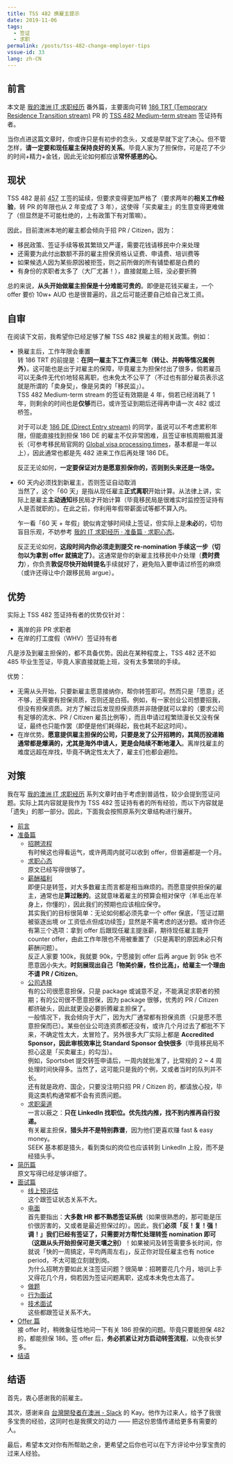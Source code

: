 ```yaml
---
title: TSS 482 换雇主提示
date: 2019-11-06
tags:
  - 签证
  - 求职
permalink: /posts/tss-482-change-employer-tips
vssue-id: 33
lang: zh-CN
---
```


## 前言

本文是 [我的澳洲 IT 求职经历](../my-it-job-hunting-experience-in-australia/index.md) 番外篇，主要面向可转 [186 TRT (Temporary Residence Transition stream)](https://immi.homeaffairs.gov.au/visas/getting-a-visa/visa-listing/employer-nomination-scheme-186/temporary-residence-transition-stream) PR 的 [TSS 482 Medium-term stream](https://immi.homeaffairs.gov.au/visas/getting-a-visa/visa-listing/temporary-skill-shortage-482/medium-term-stream) 签证持有者。

当你点进这篇文章时，你或许只是有初步的念头，又或是早就下定了决心。但不管怎样，**请一定要和现任雇主保持良好的关系**。毕竟人家为了担保你，可是花了不少的时间+精力+金钱，因此无论如何都应该**常怀感恩的心**。

## 现状

TSS 482 是前 [457](https://immi.homeaffairs.gov.au/visas/getting-a-visa/visa-listing/repealed-visas/temporary-work-skilled-457) 工签的延续，但要求变得更加严格了（要求两年的**相关工作经验**，转 PR 的年限也从 2 年变成了 3 年），这使得「买卖雇主」的生意变得更难做了（但显然是不可能杜绝的，上有政策下有对策嘛）。

因此，目前澳洲本地的雇主都会倾向于招 PR / Citizen，因为：

* 移民政策、签证手续等极其繁琐又严谨，需要花钱请移民中介来处理
* 还需要为此付出数额不菲的雇主担保资格认证费、申请费、培训费等
* 如果候选人因为某些原因被拒签，则之前所做的所有铺垫都是白费的
* 有身份的求职者太多了（大厂尤甚！），直接就能上班，没必要折腾

总的来说，**从头开始做雇主担保是十分难能可贵的**。即便是花钱买雇主，一个 offer 要价 10w+ AUD 也是很普遍的，且之后可能还要自己给自己发工资。

## 自审

在阅读下文前，我希望你已经足够了解 TSS 482 换雇主的相关政策。例如：

* 换雇主后，工作年限会重置  
  转 186 TRT 的前提是：**在同一雇主下工作满三年（转让、并购等情况属例外）**。这可能也是出于对雇主的保障，毕竟雇主为担保付出了很多，倘若雇员可以无条件无代价地轻易离职，也未免太不公平了（不过也有部分雇员表示这就是所谓的「卖身契」，像是另类的「移民监」）。  
  TSS 482 Medium-term stream 的签证有效期是 4 年，倘若已经消耗了 1 年，则剩余的时间也是**仅够**而已，或许签证到期后还得再申请一次 482 或过桥签。

  对于可以走 [186 DE (Direct Entry stream)](https://immi.homeaffairs.gov.au/visas/getting-a-visa/visa-listing/employer-nomination-scheme-186/direct-entry-stream) 的同学，虽说可以不考虑累积年限，但能直接找到担保 186 DE 的雇主不仅非常困难，且签证审核周期极其漫长（可参考移民局官网的 [Global visa processing times](https://immi.homeaffairs.gov.au/visas/getting-a-visa/visa-processing-times/global-visa-processing-times)，基本都是一年以上），因此通常也都是先 482 进来工作后再处理 186 DE。

  反正无论如何，**一定要保证对方是愿意担保你的，否则到头来还是一场空。**

* 60 天内必须找到新雇主，否则签证自动取消  
  当然了，这个「60 天」是指从现任雇主**正式离职**开始计算。从法律上讲，实际上是雇主**主动通知**移民局才开始计算（毕竟移民局是很难实时监控签证持有人是否就职的）。在此之前，你利用年假带薪面试等都不算入内。

  乍一看「60 天 + 年假」貌似肯定够时间续上签证，但实际上是**未必**的，切勿盲目乐观，不妨参考 [我的 IT 求职经历 · 准备篇 · 求职心态](../my-it-job-hunting-experience-in-australia/1-preparation/1-mentality.md)。

  反正无论如何，**这段时间内你必须走到提交 re-nomination 手续这一步（切勿以为拿到 offer 就搞定了）**。这通常是你的新雇主找移民中介处理（**费时费力**），你负责**敦促尽快开始转提名**手续就好了，避免陷入要申请过桥签的麻烦（或许还得让中介跟移民局 argue）。

## 优势

实际上 TSS 482 签证持有者的优势仅针对：

* 离岸的非 PR 求职者
* 在岸的打工度假（WHV）签证持有者

凡是涉及到雇主担保的，都不具备优势。因此在某种程度上，TSS 482 还不如 485 毕业生签证，毕竟人家直接就能上班，没有太多繁琐的手续。

优势：

* 无需从头开始，只要新雇主愿意接纳你，帮你转签即可。然而只是「愿意」还不够，还需要有担保资质，否则还是白搭。例如，有一家创业公司想要招我，但没有担保资质。对方了解过后发现担保资质并非随便就可以拿的（要求公司有足够的流水、PR / Citizen 雇员比例等），而且申请过程繁琐漫长又没有保证，最终也只能作罢（即便是他们耗得起，我也耗不起这时间）。
* 在岸优势。**愿意提供雇主担保的公司，只要是发了公开招聘的，其简历投递箱通常都是爆满的，尤其是海外申请人，更是会陆续不断地灌入**。离岸找雇主的难度远超在岸找，毕竟不确定性太大了，雇主们也都会避险。

## 对策

我在写 [我的澳洲 IT 求职经历](../my-it-job-hunting-experience-in-australia/index.md) 系列文章时由于考虑到普适性，较少会提到签证问题。实际上其内容就是我作为 TSS 482 签证持有者的所有经验，而以下内容就是「遗失」的那一部分。因此，下面我会按照原系列文章结构进行展开。

* [前言](../my-it-job-hunting-experience-in-australia/0-preface/index.md)
* [准备篇](../my-it-job-hunting-experience-in-australia/1-preparation/index.md)
  * [招聘流程](../my-it-job-hunting-experience-in-australia/1-preparation/0-recruitment-process.md)  
  有时候这也得看运气，或许两周内就可以收到 offer，但普遍都是一个月。
  * [求职心态](../my-it-job-hunting-experience-in-australia/1-preparation/1-mentality.md)  
  原文已经写得很够了。
  * [薪酬福利](../my-it-job-hunting-experience-in-australia/1-preparation/2-remuneration-package.md)  
  即便只是转签，对大多数雇主而言都是相当麻烦的。而愿意提供担保的雇主，通常也是**算过账的**。这就意味着雇主的预算会相对保守（羊毛出在羊身上，你懂的），因此我们的预期也应该相应保守。  
  其实我们的目标很简单：无论如何都必须先拿一个 offer 保底，「签证过期被驱逐出境 or 工资低点但成功续签」显然是不需考虑的送分题。或许你还有第三个选项：拿到 offer 后跟现任雇主提涨薪，期待现任雇主能开 counter offer，由此工作年限也不用被重置了（只是离职的原因未必只有薪酬问题）。  
  反正人家要 100k，我就要 90k，宁愿接到 offer 后再 argue 到 95k 也不愿意因小失大。**时刻展现出自己「物美价廉，性价比高」，给雇主一个理由不请 PR / Citizen**。
  * [公司选择](../my-it-job-hunting-experience-in-australia/1-preparation/3-companies-of-choice.md)  
  有的公司很愿意担保，只是 package 或诚意不足，不能满足求职者的预期；有的公司很不愿意担保，因为 package 很够，优秀的 PR / Citizen 都挤破头，因此就更没必要折腾雇主担保了。  
  一般情况下，我会倾向于大厂，因为大厂通常都有担保资质（只是愿不愿意担保而已）。某些创业公司连资质都还没有，或许几个月过去了都批不下来，不确定性太大，太冒险了。另外很多大厂实际上都是 **Accredited Sponsor，因此审核效率比 Standard Sponsor 会快很多**（毕竟移民局不担心这是「买卖雇主」的勾当）。  
  例如，Sportsbet 提交转签申请后，一周内就批准了，比常规的 2 ~ 4 周处理时间快得多。当然了，这可能只是我的个例，又或者当时的队列并不长。  
  还有就是政府、国企，只要没注明只招 PR / Citizen 的，都请放心投，毕竟这类机构通常都不会有资质问题。
  * [求职渠道](../my-it-job-hunting-experience-in-australia/1-preparation/4-job-seek-channels.md)  
  一言以蔽之：**只在 LinkedIn 找职位。优先找内推，找不到内推再自行投递。**  
  有关雇主担保，**猎头并不是特别靠谱**，因为他们更喜欢赚 fast & easy money。  
  SEEK 基本都是猎头，看到类似的岗位也应该转到 LinkedIn 上投，而不是经猎头手。
* [简历篇](../my-it-job-hunting-experience-in-australia/2-resume/index.md)  
  原文写得已经足够详细了。
* [面试篇](../my-it-job-hunting-experience-in-australia/3-interviews/index.md)
  * [线上预评估](../my-it-job-hunting-experience-in-australia/3-interviews/0-online-assessments.md)  
  这个跟签证状态关系不大。
  * [电面](../my-it-job-hunting-experience-in-australia/3-interviews/1-phone-screening.md)  
  首先要指出：**大多数 HR 都不熟悉签证系统**（如果很熟悉的，那可能是压价很厉害的，又或者是最近担保过的）。因此，我们**必须「反！复！强！调！」我们已经有签证了，只需要对方帮忙处理转签 nomination 即可（这跟从头开始担保可是天壤之别）**！如果被问及转签需要多长时间，你就说「快的一周搞定，平均两周左右」，反正你对现任雇主也有 notice period，不太可能立刻就到岗。  
  为什么招聘方要如此关注签证问题？很简单：招聘要花几个月，培训上手又得花几个月，倘若因为签证问题离职，这成本未免也太高了。
  * [做题](../my-it-job-hunting-experience-in-australia/3-interviews/2-coding-exercises.md)
  * [行为面试](../my-it-job-hunting-experience-in-australia/3-interviews/3_1-behavioral-interview.md)
  * [技术面试](../my-it-job-hunting-experience-in-australia/3-interviews/3_2-technical-interview.md)  
  这些都跟签证关系不大。
* [Offer 篇](../my-it-job-hunting-experience-in-australia/4-offer/index.md)  
  接 offer 时，稍微象征性地问一下有关 186 担保的问题。毕竟只要能担保 482 的，都能担保 186。签 offer 后，**务必抓紧让对方启动转签流程**，以免夜长梦多。
* [结语](../my-it-job-hunting-experience-in-australia/5-postface/index.md)

## 结语

首先，衷心感谢我的前雇主。

其次，感谢来自 [台灣開發者在澳洲 - Slack](https://tw-developer-in-au.slack.com) 的 Kay。他作为过来人，给予了我很多宝贵的经验，这同时也是我撰文的动力 —— 把这份恩情传递给更多有需要的人。

最后，希望本文对你有所帮助之余，更希望之后你也可以在下方评论中分享宝贵的过来人经验。
